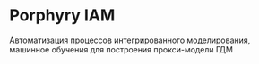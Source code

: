 # Porphyry IAM

Автоматизация процессов интегрированного моделирования, машинное обучения для построения прокси-модели ГДМ
